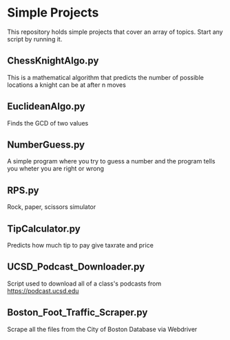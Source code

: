 # Simple Projects
This repository holds simple projects that cover an array of topics. Start any script by running it.

## ChessKnightAlgo.py
This is a mathematical algorithm that predicts the number of possible locations a knight can be at after n moves

## EuclideanAlgo.py
Finds the GCD of two values

## NumberGuess.py
A simple program where you try to guess a number and the program tells you wheter you are right or wrong

## RPS.py
Rock, paper, scissors simulator

## TipCalculator.py
Predicts how much tip to pay give taxrate and price

## UCSD_Podcast_Downloader.py
Script used to download all of a class's podcasts from https://podcast.ucsd.edu 

## Boston_Foot_Traffic_Scraper.py
Scrape all the files from the City of Boston Database via Webdriver 
